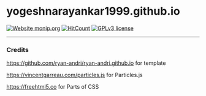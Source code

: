 # yogeshnarayankar1999.github.io

[![Website monip.org](https://img.shields.io/website-up-down-green-red/http/monip.org.svg)](http://monip.org/)
[![HitCount](http://hits.dwyl.io/yogeshnarayankar1999/yogeshnarayankar1999github.svg)](http://hits.dwyl.io/yogeshnarayankar1999/yogeshnarayankar1999github)
[![GPLv3 license](https://img.shields.io/badge/License-GPLv3-blue.svg)](http://perso.crans.org/besson/LICENSE.html)

---
### Credits
https://github.com/ryan-andri/ryan-andri.github.io for template

https://vincentgarreau.com/particles.js for Particles.js

https://freehtml5.co for Parts of CSS
